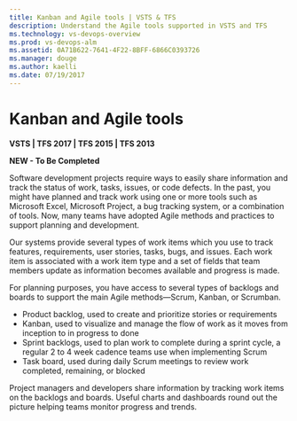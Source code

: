 ```yaml
---
title: Kanban and Agile tools | VSTS & TFS
description: Understand the Agile tools supported in VSTS and TFS 
ms.technology: vs-devops-overview 
ms.prod: vs-devops-alm
ms.assetid: 0A71B622-7641-4F22-8BFF-6866C0393726
ms.manager: douge
ms.author: kaelli
ms.date: 07/19/2017
---
```


# Kanban and Agile tools 

<b>VSTS | TFS 2017 | TFS 2015  | TFS 2013</b> 

**NEW - To Be Completed**

Software development projects require ways to easily share information and track the status of work, tasks, issues, or code defects. In the past, you might have planned and track work using one or more tools such as Microsoft Excel, Microsoft Project, a bug tracking system, or a combination of tools. Now, many teams have adopted Agile methods and practices to support planning and development. 

Our systems provide several types of work items which you use to track features, requirements, user stories, tasks, bugs, and issues. Each work item is associated with a work item type and a set of fields that team members update as information becomes available and progress is made. 

For planning purposes, you have access to several types of backlogs and boards to support the main Agile methods&mdash;Scrum, Kanban, or Scrumban. 

- Product backlog, used to create and prioritize stories or requirements  
- Kanban, used to visualize and manage the flow of work as it moves from inception to in progress to done 
- Sprint backlogs, used to plan work to complete during a sprint cycle, a regular 2 to 4 week cadence teams use when implementing Scrum 
- Task board, used during daily Scrum meetings to review work completed, remaining, or blocked 
 
Project managers and developers share information by tracking work items  on the backlogs and boards. Useful charts and dashboards round out the picture helping teams monitor progress and trends. 
